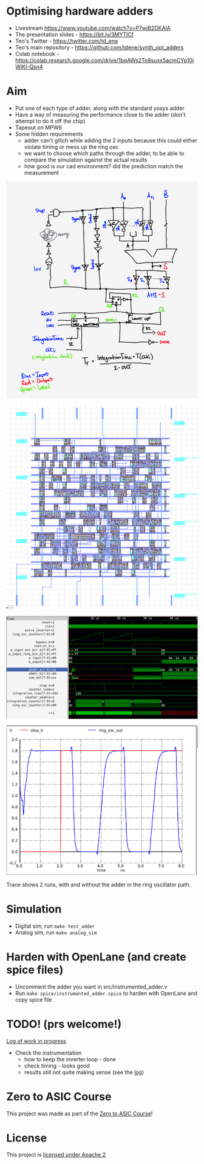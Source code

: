 # Optimising hardware adders

* Livestream https://www.youtube.com/watch?v=P7wjB2DKAIA
* The presentation slides - https://bit.ly/3MYTlCf
* Teo's Twitter - https://twitter.com/td_ene
* Teo's main repository - https://github.com/tdene/synth_opt_adders
* Colab notebook - https://colab.research.google.com/drive/1bqAWs2To8suxx5acmCYp10iWlKI-Qsn4

# Aim

* Put one of each type of adder, along with the standard yosys adder
* Have a way of measuring the performance close to the adder (don't attempt to do it off the chip)
* Tapeout on MPW6
* Some hidden requirements
    * adder can't glitch while adding the 2 inputs because this could either violate timing or mess up the ring osc
    * we want to choose which paths through the adder, to be able to compare the simulation against the actual results
    * how good is our cad environment? did the prediction match the measurement

![instrumented adder](docs/BasicMeasureDelay2.png)

![adder gds](docs/gds.png)

![trace](docs/trace.png)

![ripple](docs/ripple.png)

Trace shows 2 runs, with and without the adder in the ring oscillator path.

# Simulation

* Digital sim, run `make test_adder`
* Analog sim, run `make analog_sim`

# Harden with OpenLane (and create spice files)

* Uncomment the adder you want in src/instrumented_adder.v
* Run `make spice/instrumented_adder.spice` to harden with OpenLane and copy spice file

# TODO! (prs welcome!)

[Log of work in progress](docs/log.md)

* Check the instrumentation
    * how to keep the inverter loop - done
    * check timing - looks good
    * results still not quite making sense (see the [log](docs/log.md))

# Zero to ASIC Course

This project was made as part of the [Zero to ASIC Course](https://zerotoasiccourse.com)!

# License

This project is [licensed under Apache 2](LICENSE)
